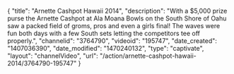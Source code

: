 {
    "title": "Arnette Cashpot Hawaii 2014",
    "description": "With a $5,000 prize purse the Arnette Cashpot at Ala Moana Bowls on the South Shore of Oahu saw a packed field of groms, pros and even a girls final! The waves were fun both days with a few South sets letting the competitors tee off properly.",
    "channelid": "3764790",
    "videoid": "195747",
    "date_created": "1407036390",
    "date_modified": "1470240132",
    "type": "captivate",
    "layout": "channelVideo",
    "url": "\/action\/arnette-cashpot-hawaii-2014\/3764790-195747"
}